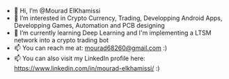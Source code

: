 - 👋 Hi, I’m @Mourad ElKhamissi
- 👀 I’m interested in Crypto Currency, Trading, Developping Android Apps, Developping Games, Automation and PCB designing
- 🌱 I’m currently learning Deep Learning and I'm implementing a LTSM network into a crypto trading bot
- 📫 You can reach me at: mourad68260@gmail.com   :)
- 📫 You can also visit my LinkedIn profile here: https://www.linkedin.com/in/mourad-elkhamissi/    :)
